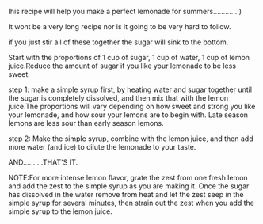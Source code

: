 Ihis recipe will help you make a perfect lemonade for summers............:)

It wont be a very long recipe nor is it going to be very hard to follow.

if you just stir all of these together the sugar will sink to the bottom.

Start with the proportions of 1 cup of sugar, 1 cup of water, 1 cup of lemon juice.Reduce the amount of sugar if you like your lemonade to be less sweet.

step 1:
make a simple syrup first, by heating water and sugar together until the sugar is completely dissolved, and then mix that with the lemon juice.The proportions will vary depending on how sweet and strong you like your lemonade, and how sour your lemons are to begin with. Late season lemons are less sour than early season lemons.

step 2:
Make the simple syrup, combine with the lemon juice, and then add more water (and ice) to dilute the lemonade to your taste.



AND..........THAT'S IT.

NOTE:For more intense lemon flavor, grate the zest from one fresh lemon and add the zest to the simple syrup as you are making it. Once the sugar has dissolved in the water remove from heat and let the zest seep in the simple syrup for several minutes, then strain out the zest when you add the simple syrup to the lemon juice.